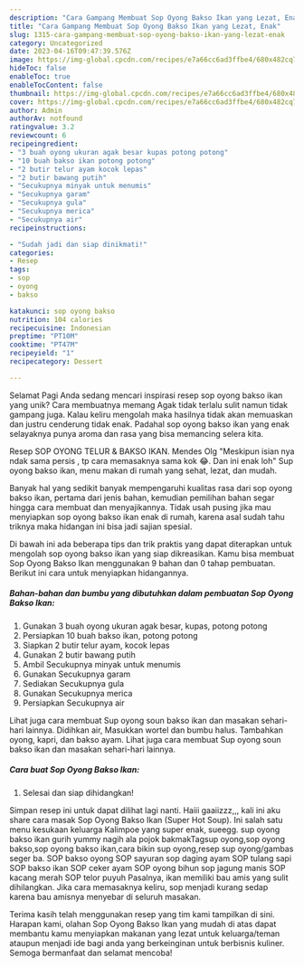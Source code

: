 ```yaml
---
description: "Cara Gampang Membuat Sop Oyong Bakso Ikan yang Lezat, Enak"
title: "Cara Gampang Membuat Sop Oyong Bakso Ikan yang Lezat, Enak"
slug: 1315-cara-gampang-membuat-sop-oyong-bakso-ikan-yang-lezat-enak
category: Uncategorized
date: 2023-04-16T09:47:39.576Z
image: https://img-global.cpcdn.com/recipes/e7a66cc6ad3ffbe4/680x482cq70/sop-oyong-bakso-ikan-foto-resep-utama.jpg
hideToc: false
enableToc: true
enableTocContent: false
thumbnail: https://img-global.cpcdn.com/recipes/e7a66cc6ad3ffbe4/680x482cq70/sop-oyong-bakso-ikan-foto-resep-utama.jpg
cover: https://img-global.cpcdn.com/recipes/e7a66cc6ad3ffbe4/680x482cq70/sop-oyong-bakso-ikan-foto-resep-utama.jpg
author: Admin
authorAv: notfound
ratingvalue: 3.2
reviewcount: 6
recipeingredient:
- "3 buah oyong ukuran agak besar kupas potong potong"
- "10 buah bakso ikan potong potong"
- "2 butir telur ayam kocok lepas"
- "2 butir bawang putih"
- "Secukupnya minyak untuk menumis"
- "Secukupnya garam"
- "Secukupnya gula"
- "Secukupnya merica"
- "Secukupnya air"
recipeinstructions:

- "Sudah jadi dan siap dinikmati!"
categories:
- Resep
tags:
- sop
- oyong
- bakso

katakunci: sop oyong bakso 
nutrition: 104 calories
recipecuisine: Indonesian
preptime: "PT10M"
cooktime: "PT47M"
recipeyield: "1"
recipecategory: Dessert

---
```



Selamat Pagi Anda sedang mencari inspirasi resep sop oyong bakso ikan yang unik? Cara membuatnya memang Agak tidak terlalu sulit namun tidak gampang juga. Kalau keliru mengolah maka hasilnya tidak akan memuaskan dan justru cenderung tidak enak. Padahal sop oyong bakso ikan yang enak selayaknya punya aroma dan rasa yang bisa memancing selera kita.


Resep SOP OYONG TELUR &amp; BAKSO IKAN. Mendes Olg &#34;Meskipun isian nya ndak sama persis , tp cara memasaknya sama kok 😂. Dan ini enak loh&#34; Sup oyong bakso ikan, menu makan di rumah yang sehat, lezat, dan mudah.

Banyak hal yang sedikit banyak mempengaruhi kualitas rasa dari sop oyong bakso ikan, pertama dari jenis bahan, kemudian pemilihan bahan segar hingga cara membuat dan menyajikannya. Tidak usah pusing jika mau menyiapkan sop oyong bakso ikan enak di rumah, karena asal sudah tahu triknya maka hidangan ini bisa jadi sajian spesial.


Di bawah ini ada beberapa tips dan trik praktis yang dapat diterapkan untuk mengolah sop oyong bakso ikan yang siap dikreasikan. Kamu bisa membuat Sop Oyong Bakso Ikan menggunakan 9 bahan dan 0 tahap pembuatan. Berikut ini cara untuk menyiapkan hidangannya.

<!--inarticleads1-->

##### Bahan-bahan dan bumbu yang dibutuhkan dalam pembuatan Sop Oyong Bakso Ikan:

1. Gunakan 3 buah oyong ukuran agak besar, kupas, potong potong
1. Persiapkan 10 buah bakso ikan, potong potong
1. Siapkan 2 butir telur ayam, kocok lepas
1. Gunakan 2 butir bawang putih
1. Ambil Secukupnya minyak untuk menumis
1. Gunakan Secukupnya garam
1. Sediakan Secukupnya gula
1. Gunakan Secukupnya merica
1. Persiapkan Secukupnya air


Lihat juga cara membuat Sup oyong soun bakso ikan dan masakan sehari-hari lainnya. Didihkan air, Masukkan wortel dan bumbu halus. Tambahkan oyong, kapri, dan bakso ayam. Lihat juga cara membuat Sup oyong soun bakso ikan dan masakan sehari-hari lainnya. 

<!--inarticleads2-->

##### Cara buat Sop Oyong Bakso Ikan:


1. Selesai dan siap dihidangkan!

Simpan resep ini untuk dapat dilihat lagi nanti. Haiii gaaiizzz,,, kali ini aku share cara masak Sop Oyong Bakso Ikan (Super Hot Soup). Ini salah satu menu kesukaan keluarga Kalimpoe yang super enak, sueegg. sup oyong bakso ikan gurih yummy nagih ala pojok bakmakTagsup oyong,sop oyong bakso,sop oyong bakso ikan,cara bikin sup oyong,resep sup oyong/gambas seger ba. SOP bakso oyong SOP sayuran sop daging ayam SOP tulang sapi SOP bakso ikan SOP ceker ayam SOP oyong bihun sop jagung manis SOP kacang merah SOP telor puyuh Pasalnya, ikan memiliki bau amis yang sulit dihilangkan. Jika cara memasaknya keliru, sop menjadi kurang sedap karena bau amisnya menyebar di seluruh masakan. 

Terima kasih telah menggunakan resep yang tim kami tampilkan di sini. Harapan kami, olahan Sop Oyong Bakso Ikan yang mudah di atas dapat membantu kamu menyiapkan makanan yang lezat untuk keluarga/teman ataupun menjadi ide bagi anda yang berkeinginan untuk berbisnis kuliner. Semoga bermanfaat dan selamat mencoba!
